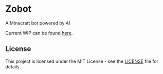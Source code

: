 # Zobot
A Minecraft bot powered by AI

Current WIP can be found [here](https://github.com/BecauseNoReason/zobot/wiki).

## License
This project is licensed under the MIT License - see the [LICENSE](LICENSE) file for details.
